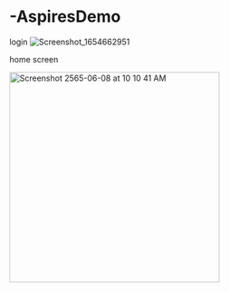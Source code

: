 # -AspiresDemo
login
![Screenshot_1654662951](https://user-images.githubusercontent.com/47963168/172533425-b669c929-d208-471d-ab19-c2bd60e4aee3.png)


home screen

<img width="371" alt="Screenshot 2565-06-08 at 10 10 41 AM" src="https://user-images.githubusercontent.com/47963168/172533463-1a9b7248-9fca-49e9-b6ca-a9de3a08f2c1.png">

